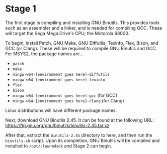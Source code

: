 # Stage 1

The first stage is compiling and installing GNU Binutils. This provides tools
such as an assembler and a linker, and is needed for compiling GCC. These will
target the Sega Mega Drive's CPU; the Motorola 68000.

To begin, install Patch, GNU Make, GNU Diffutils, Texinfo, Flex, Bison, and GCC
(or Clang). These will be required to compile GNU Binutils and GCC. For MSYS2,
the package names are...
- `patch`
- `make`
- `mingw-w64-[environment goes here]-diffutils`
- `mingw-w64-[environment goes here]-texinfo`
- `flex`
- `bison`
- `mingw-w64-[environment goes here]-gcc` (for GCC)
- `mingw-w64-[environment goes here]-clang` (for Clang)

Linux distributions will have different package names.

Next, download GNU Binutils 2.45. It can be found at the following URL:
https://ftp.gnu.org/gnu/binutils/binutils-2.45.tar.xz

After that, extract the `binutils-2.45` directory to here, and then run the
`binutils.sh` script. Upon its completion, GNU Binutils will be compiled and
installed to `/opt/clownmdsdk` and Stage 2 can begin.
